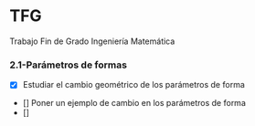 # TFG
Trabajo Fin de Grado Ingeniería Matemática

### 2.1-Parámetros de formas
- [X] Estudiar el cambio geométrico de los parámetros de forma
- [] Poner un ejemplo de cambio en los parámetros de forma
- [] 
